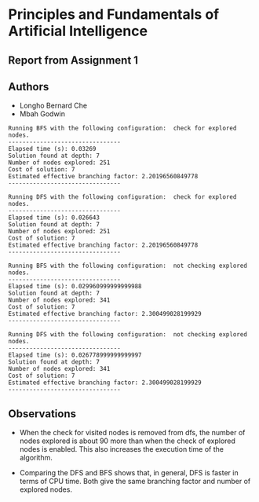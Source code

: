 # Principles and Fundamentals of Artificial Intelligence
## Report from Assignment 1
## Authors 
- Longho Bernard Che
- Mbah Godwin 

```shell
Running BFS with the following configuration:  check for explored nodes.  
--------------------------------
Elapsed time (s): 0.03269
Solution found at depth: 7
Number of nodes explored: 251
Cost of solution: 7
Estimated effective branching factor: 2.20196560849778
--------------------------------

Running DFS with the following configuration:  check for explored nodes.  
--------------------------------
Elapsed time (s): 0.026643
Solution found at depth: 7
Number of nodes explored: 251
Cost of solution: 7
Estimated effective branching factor: 2.20196560849778
--------------------------------

Running BFS with the following configuration:  not checking explored nodes.  
--------------------------------
Elapsed time (s): 0.029960999999999988
Solution found at depth: 7
Number of nodes explored: 341
Cost of solution: 7
Estimated effective branching factor: 2.300499028199929
--------------------------------

Running DFS with the following configuration:  not checking explored nodes.  
--------------------------------
Elapsed time (s): 0.026778999999999997
Solution found at depth: 7
Number of nodes explored: 341
Cost of solution: 7
Estimated effective branching factor: 2.300499028199929
--------------------------------
```
## Observations 
- When the check for visited nodes is removed from dfs, the number of nodes explored is about 90 more than when 
the check of explored nodes is enabled. This also increases the execution time of the algorithm. 

- Comparing the DFS and BFS shows that, in general, DFS is faster in terms of CPU time. Both give the same branching
factor and number of explored nodes. 